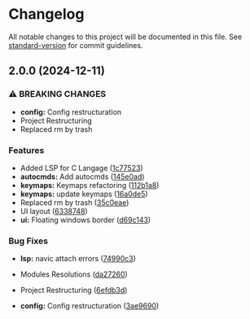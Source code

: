 # Changelog

All notable changes to this project will be documented in this file. See [standard-version](https://github.com/conventional-changelog/standard-version) for commit guidelines.

## 2.0.0 (2024-12-11)


### ⚠ BREAKING CHANGES

* **config:** Config restructuration
* Project Restructuring
* Replaced rm by trash

### Features

* Added LSP for C Langage ([1c77523](https://github.com/h33n0k/nvim-config/commit/1c77523f2a071f63b364e68e29a0af37633fc79e))
* **autocmds:** Add autocmds ([145e0ad](https://github.com/h33n0k/nvim-config/commit/145e0ad02b5cacb5cd76e15a392d7ad99ae1c08f))
* **keymaps:** Keymaps refactoring ([112b1a8](https://github.com/h33n0k/nvim-config/commit/112b1a80f7837d217d3a15b6db45b93fc79ded31))
* **keymaps:** update keymaps ([16a0de5](https://github.com/h33n0k/nvim-config/commit/16a0de5577ea6866d52080e2322184b041d6665c))
* Replaced rm by trash ([35c0eae](https://github.com/h33n0k/nvim-config/commit/35c0eae764f216f81df81ac8bf874b8fe62c2ed4))
* UI layout ([6338748](https://github.com/h33n0k/nvim-config/commit/6338748b1cc8ca0df1289140669ba3a16d00bd31))
* **ui:** Floating windows border ([d69c143](https://github.com/h33n0k/nvim-config/commit/d69c1432788ea44d563a3c59f25fb6eebdb68590))


### Bug Fixes

* **lsp:** navic attach errors ([74990c3](https://github.com/h33n0k/nvim-config/commit/74990c3466f89be74d40f38a3813aade4efb9d55))
* Modules Resolutions ([da27260](https://github.com/h33n0k/nvim-config/commit/da272603c854deb826cc622b5934dff6a879787c))
* Project Restructuring ([6efdb3d](https://github.com/h33n0k/nvim-config/commit/6efdb3d1c7966566640e2ad6f7e3427539368f25))


* **config:** Config restructuration ([3ae9690](https://github.com/h33n0k/nvim-config/commit/3ae96909ca8ee54eb2b59c2fcd580b27bd0128ca))

